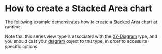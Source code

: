 # How to create a Stacked Area chart


<p>The following example demonstrates how to create a <a href="http://devexpress.com/Help/Content.aspx?help=XtraCharts&document=CustomDocument2980.htm">Stacked Area</a> chart at runtime.</p><p>Note that this series view type is associated with the <a href="http://devexpress.com/Help/Content.aspx?help=XtraCharts&document=CustomDocument5908.htm">XY-Diagram</a> type, and you should cast your <a href="http://devexpress.com/Help/Content.aspx?help=XtraCharts&document=CustomDocument6017.htm">diagram</a> object to this type, in order to access its specific options.</p>

<br/>


